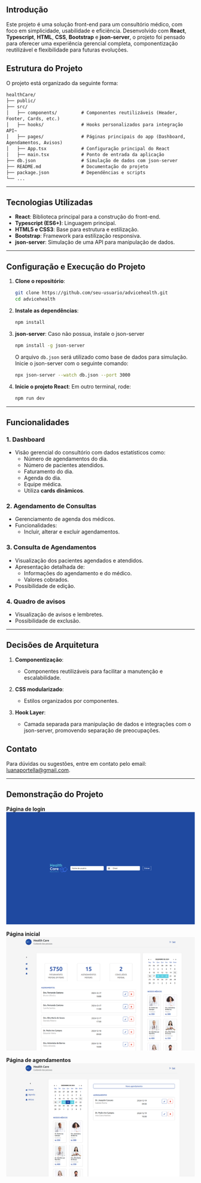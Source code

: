 ## Introdução

Este projeto é uma solução front-end para um consultório médico, com foco em simplicidade, usabilidade e eficiência. Desenvolvido com **React**, **Typescript**, **HTML**, **CSS**, **Bootstrap** e **json-server**, o projeto foi pensado para oferecer uma experiência gerencial completa, componentização reutilizável e flexibilidade para futuras evoluções.

## Estrutura do Projeto

O projeto está organizado da seguinte forma:

```
healthCare/
├── public/
├── src/
│   ├── components/         # Componentes reutilizáveis (Header, Footer, Cards, etc.)
│   ├── hooks/              # Hooks personalizados para integração API~
│   ├── pages/              # Páginas principais do app (Dashboard, Agendamentos, Avisos)
│   ├── App.tsx             # Configuração principal do React
│   ├── main.tsx            # Ponto de entrada da aplicação
├── db.json                 # Simulação de dados com json-server
├── README.md               # Documentação do projeto
├── package.json            # Dependências e scripts
└── ...
```

---

## Tecnologias Utilizadas

- **React**: Biblioteca principal para a construção do front-end.
- **Typescript (ES6+)**: Linguagem principal.
- **HTML5 e CSS3**: Base para estrutura e estilização.
- **Bootstrap**: Framework para estilização responsiva.
- **json-server**: Simulação de uma API para manipulação de dados.

---

## Configuração e Execução do Projeto

1. **Clone o repositório**:

   ```bash
   git clone https://github.com/seu-usuario/advicehealth.git
   cd advicehealth
   ```

2. **Instale as dependências**:

   ```bash
   npm install
   ```

3. **json-server**:
   Caso não possua, instale o json-server

   ```bash
   npm install -g json-server
   ```

   O arquivo `db.json` será utilizado como base de dados para simulação. Inicie o json-server com o seguinte comando:

   ```bash
   npx json-server --watch db.json --port 3000
   ```

4. **Inicie o projeto React**:
   Em outro terminal, rode:
   ```bash
   npm run dev
   ```

---

## Funcionalidades

### 1. **Dashboard**

- Visão gerencial do consultório com dados estatísticos como:
  - Número de agendamentos do dia.
  - Número de pacientes atendidos.
  - Faturamento do dia.
  - Agenda do dia.
  - Equipe médica.
  - Utiliza **cards dinâmicos**.

### 2. **Agendamento de Consultas**

- Gerenciamento de agenda dos médicos.
- Funcionalidades:
  - Incluir, alterar e excluir agendamentos.

### 3. **Consulta de Agendamentos**

- Visualização dos pacientes agendados e atendidos.
- Apresentação detalhada de:
  - Informações do agendamento e do médico.
  - Valores cobrados.
- Possibilidade de edição.

### 4. **Quadro de avisos**

- Visualização de avisos e lembretes.
- Possibilidade de exclusão.

---

## Decisões de Arquitetura

1. **Componentização**:

   - Componentes reutilizáveis para facilitar a manutenção e escalabilidade.

2. **CSS modularizado**:

   - Estilos organizados por componentes.

3. **Hook Layer**:

   - Camada separada para manipulação de dados e integrações com o json-server, promovendo separação de preocupações.

## Contato

Para dúvidas ou sugestões, entre em contato pelo email: [luanaportella@gmail.com](mailto:luanaportella@gmail.com).

---

## Demonstração do Projeto

**Página de login**
![Página de login](/src/assets/login.png)

**Página inicial**
![Página Inicial](/src/assets/home.png)

**Página de agendamentos**
![Página de agendamento](/src/assets/agendamentos.png)

